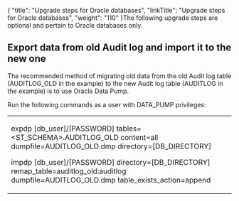 {
    "title": "Upgrade steps for Oracle databases",
    "linkTitle": "Upgrade steps for Oracle databases",
    "weight": "110"
}The following upgrade steps are optional and pertain to Oracle databases only.

## Export data from old Audit log and import it to the new one

The recommended method of migrating old data from the old Audit log table (AUDITLOG\_OLD in the example) to the new Audit log table (AUDITLOG in the example) is to use Oracle Data Pump.

Run the following commands as a user with DATA\_PUMP privileges:

<table cellspacing="0">
   <col/>
   <tbody>
      <tr>
         <td>
            <p>expdp [db_user]/[PASSWORD]  tables=&lt;ST_SCHEMA&gt;.AUDITLOG_OLD content=all dumpfile=AUDITLOG_OLD.dmp directory=[DB_DIRECTORY]</p>
            <p>impdp [db_user]/[PASSWORD] directory=[DB_DIRECTORY] remap_table=auditlog_old:auditlog dumpfile=AUDITLOG_OLD.dmp table_exists_action=append</p>
         </td>
      </tr>
   </tbody>
</table>

 

 
